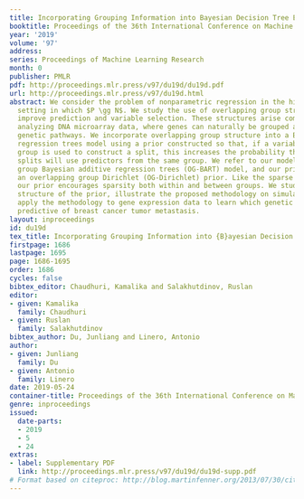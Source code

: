 ```yaml
---
title: Incorporating Grouping Information into Bayesian Decision Tree Ensembles
booktitle: Proceedings of the 36th International Conference on Machine Learning
year: '2019'
volume: '97'
address: 
series: Proceedings of Machine Learning Research
month: 0
publisher: PMLR
pdf: http://proceedings.mlr.press/v97/du19d/du19d.pdf
url: http://proceedings.mlr.press/v97/du19d.html
abstract: We consider the problem of nonparametric regression in the high-dimensional
  setting in which $P \gg N$. We study the use of overlapping group structures to
  improve prediction and variable selection. These structures arise commonly when
  analyzing DNA microarray data, where genes can naturally be grouped according to
  genetic pathways. We incorporate overlapping group structure into a Bayesian additive
  regression trees model using a prior constructed so that, if a variable from some
  group is used to construct a split, this increases the probability that subsequent
  splits will use predictors from the same group. We refer to our model as an overlapping
  group Bayesian additive regression trees (OG-BART) model, and our prior on the splits
  an overlapping group Dirichlet (OG-Dirichlet) prior. Like the sparse group lasso,
  our prior encourages sparsity both within and between groups. We study the correlation
  structure of the prior, illustrate the proposed methodology on simulated data, and
  apply the methodology to gene expression data to learn which genetic pathways are
  predictive of breast cancer tumor metastasis.
layout: inproceedings
id: du19d
tex_title: Incorporating Grouping Information into {B}ayesian Decision Tree Ensembles
firstpage: 1686
lastpage: 1695
page: 1686-1695
order: 1686
cycles: false
bibtex_editor: Chaudhuri, Kamalika and Salakhutdinov, Ruslan
editor:
- given: Kamalika
  family: Chaudhuri
- given: Ruslan
  family: Salakhutdinov
bibtex_author: Du, Junliang and Linero, Antonio
author:
- given: Junliang
  family: Du
- given: Antonio
  family: Linero
date: 2019-05-24
container-title: Proceedings of the 36th International Conference on Machine Learning
genre: inproceedings
issued:
  date-parts:
  - 2019
  - 5
  - 24
extras:
- label: Supplementary PDF
  link: http://proceedings.mlr.press/v97/du19d/du19d-supp.pdf
# Format based on citeproc: http://blog.martinfenner.org/2013/07/30/citeproc-yaml-for-bibliographies/
---
```

